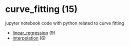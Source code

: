 # curve_fitting (15)
jupyter notebook code with python related to curve fitting

+ [linear_regression](linear_regression/README.md) (9)
+ [interpolation](interpolation/README.md) (6)
